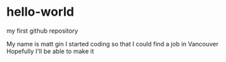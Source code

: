 # hello-world
my first github repository

My name is matt gin
I started coding so that I could find a job in Vancouver
Hopefully I'll be able to make it
